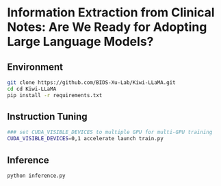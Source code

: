 # Information Extraction from Clinical Notes: Are We Ready for Adopting Large Language Models?

## Environment
```bash
git clone https://github.com/BIDS-Xu-Lab/Kiwi-LLaMA.git
cd cd Kiwi-LLaMA
pip install -r requirements.txt
```

## Instruction Tuning
```bash
### set CUDA_VISIBLE_DEVICES to multiple GPU for multi-GPU training
CUDA_VISIBLE_DEVICES=0,1 accelerate launch train.py
```

## Inference
```bash
python inference.py
```
